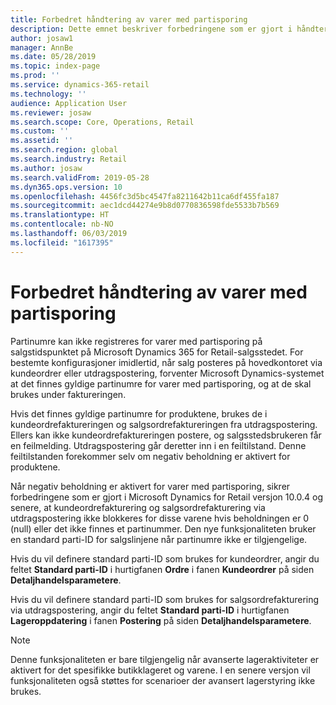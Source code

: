 ```yaml
---
title: Forbedret håndtering av varer med partisporing
description: Dette emnet beskriver forbedringene som er gjort i håndteringen av partier for varer med partisporing under posteringsprosessen for detaljhandelsutdrag.
author: josaw1
manager: AnnBe
ms.date: 05/28/2019
ms.topic: index-page
ms.prod: ''
ms.service: dynamics-365-retail
ms.technology: ''
audience: Application User
ms.reviewer: josaw
ms.search.scope: Core, Operations, Retail
ms.custom: ''
ms.assetid: ''
ms.search.region: global
ms.search.industry: Retail
ms.author: josaw
ms.search.validFrom: 2019-05-28
ms.dyn365.ops.version: 10
ms.openlocfilehash: 4456fc3d5bc4547fa8211642b11ca6df455fa187
ms.sourcegitcommit: aec1dcd44274e9b8d0770836598fde5533b7b569
ms.translationtype: HT
ms.contentlocale: nb-NO
ms.lasthandoff: 06/03/2019
ms.locfileid: "1617395"
---
```

# <a name="improved-handling-of-batch-tracked-items"></a>Forbedret håndtering av varer med partisporing

Partinumre kan ikke registreres for varer med partisporing på salgstidspunktet på Microsoft Dynamics 365 for Retail-salgsstedet. For bestemte konfigurasjoner imidlertid, når salg posteres på hovedkontoret via kundeordrer eller utdragspostering, forventer Microsoft Dynamics-systemet at det finnes gyldige partinumre for varer med partisporing, og at de skal brukes under faktureringen.

Hvis det finnes gyldige partinumre for produktene, brukes de i kundeordrefaktureringen og salgsordrefaktureringen fra utdragspostering. Ellers kan ikke kundeordrefaktureringen postere, og salgsstedsbrukeren får en feilmelding. Utdragspostering går deretter inn i en feiltilstand. Denne feiltilstanden forekommer selv om negativ beholdning er aktivert for produktene.

Når negativ beholdning er aktivert for varer med partisporing, sikrer forbedringene som er gjort i Microsoft Dynamics for Retail versjon 10.0.4 og senere, at kundeordrefakturering og salgsordrefakturering via utdragspostering ikke blokkeres for disse varene hvis beholdningen er 0 (null) eller det ikke finnes et partinummer. Den nye funksjonaliteten bruker en standard parti-ID for salgslinjene når partinumre ikke er tilgjengelige.

Hvis du vil definere standard parti-ID som brukes for kundeordrer, angir du feltet **Standard parti-ID** i hurtigfanen **Ordre** i fanen **Kundeordrer** på siden **Detaljhandelsparametere**.

Hvis du vil definere standard parti-ID som brukes for salgsordrefakturering via utdragspostering, angir du feltet **Standard parti-ID** i hurtigfanen **Lageroppdatering** i fanen **Postering** på siden **Detaljhandelsparametere**.

> [!NOTE]
> Denne funksjonaliteten er bare tilgjengelig når avanserte lageraktiviteter er aktivert for det spesifikke butikklageret og varene. I en senere versjon vil funksjonaliteten også støttes for scenarioer der avansert lagerstyring ikke brukes.
